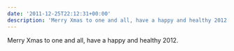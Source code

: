 ```yaml
---
date: '2011-12-25T22:12:31+00:00'
description: 'Merry Xmas to one and all, have a happy and healthy 2012.'
---
```

Merry Xmas to one and all, have a happy and healthy 2012.
